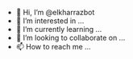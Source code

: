 - 👋 Hi, I’m @elkharrazbot
- 👀 I’m interested in ...
- 🌱 I’m currently learning ...
- 💞️ I’m looking to collaborate on ...
- 📫 How to reach me ...

<!---
elkharrazbot/elkharrazbot is a ✨ special ✨ repository because its `README.md` (this file) appears on your GitHub profile.
You can click the Preview link to take a look at your changes.
--->
